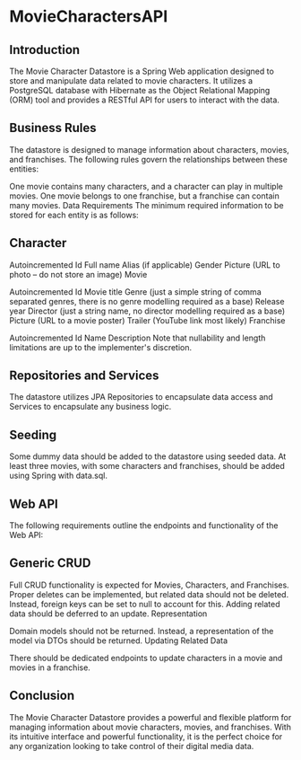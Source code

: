 # MovieCharactersAPI

## Introduction
The Movie Character Datastore is a Spring Web application designed to store and manipulate data related to movie characters. It utilizes a PostgreSQL database with Hibernate as the Object Relational Mapping (ORM) tool and provides a RESTful API for users to interact with the data.

## Business Rules
The datastore is designed to manage information about characters, movies, and franchises. The following rules govern the relationships between these entities:

One movie contains many characters, and a character can play in multiple movies.
One movie belongs to one franchise, but a franchise can contain many movies.
Data Requirements
The minimum required information to be stored for each entity is as follows:

## Character

Autoincremented Id
Full name
Alias (if applicable)
Gender
Picture (URL to photo – do not store an image)
Movie

Autoincremented Id
Movie title
Genre (just a simple string of comma separated genres, there is no genre modelling required as a base)
Release year
Director (just a string name, no director modelling required as a base)
Picture (URL to a movie poster)
Trailer (YouTube link most likely)
Franchise

Autoincremented Id
Name
Description
Note that nullability and length limitations are up to the implementer's discretion.

## Repositories and Services
The datastore utilizes JPA Repositories to encapsulate data access and Services to encapsulate any business logic.

## Seeding
Some dummy data should be added to the datastore using seeded data. At least three movies, with some characters and franchises, should be added using Spring with data.sql.

## Web API
The following requirements outline the endpoints and functionality of the Web API:

## Generic CRUD

Full CRUD functionality is expected for Movies, Characters, and Franchises.
Proper deletes can be implemented, but related data should not be deleted. Instead, foreign keys can be set to null to account for this.
Adding related data should be deferred to an update.
Representation

Domain models should not be returned. Instead, a representation of the model via DTOs should be returned.
Updating Related Data

There should be dedicated endpoints to update characters in a movie and movies in a franchise.
## Conclusion
The Movie Character Datastore provides a powerful and flexible platform for managing information about movie characters, movies, and franchises. With its intuitive interface and powerful functionality, it is the perfect choice for any organization looking to take control of their digital media data.
